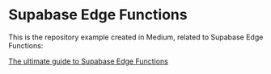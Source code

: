 # Supabase Edge Functions 

This is the repository example created in Medium, related to Supabase Edge Functions:

[The ultimate guide to Supabase Edge Functions](https://medium.com/@aiherrera/the-ultimate-guide-to-supabase-edge-functions-2428c9f7b1b4)
